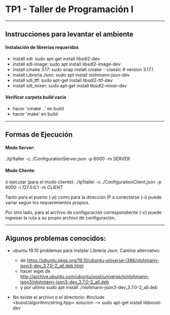 # TP1 - Taller de Programación I

--------------------------------------------------------------------------------------------------------
## Instrucciones para levantar el ambiente

#### Instalación de librerías requeridas
- install sdl: sudo apt-get install libsdl2-dev
- install sdl-image: sudo apt install libsdl2-image-dev
- install cmake 3.17: sudo snap install cmake --classic # version 3.17.1
- install Libreria Json: sudo apt install nlohmann-json-dev
- install sdl_ttf: sudo apt-get install libsdl2-ttf-dev
- install sdl_mixer: sudo apt-get install libsdl2-mixer-dev

#### Verificar carpeta build vacia
- hacer 'cmake ..' en build
- hacer 'make' en build


--------------------------------------------------------------------------------------------------------
## Formas de Ejecución

#### Modo Server:
./tp1taller -c../ConfigurationServer.json -p 6000 -m SERVER

#### Modo Cliente:
ó ejecutar (para el modo cliente): 
./tp1taller -c../ConfigurationClient.json -p 6000 -i 127.0.0.1 -m CLIENT

Tanto para el puerto (_-p_) como para la dirección IP a conectarse (_-i_) puede variar según los requerimientos propios.

Por otro lado, para el archivo de configuración correspondiente (_-c_) puede ingresar la ruta a su propio archivo de configuración.

--------------------------------------------------------------------------------------------------------

## Algunos problemas conocidos:

- ubuntu 19.10 problemas para instalar Libreria Json. Camino alternativo: 
    - de https://ubuntu.pkgs.org/19.10/ubuntu-universe-i386/nlohmann-json3-dev_3.7.0-2_all.deb.html
    - hacer wget de http://archive.ubuntu.com/ubuntu/pool/universe/n/nlohmann-json3/nlohmann-json3-dev_3.7.0-2_all.deb
    - y por ultimo sudo apt install ./nlohmann-json3-dev_3.7.0-2_all.deb


- No existe el archivo o el directorio: #include <boost/algorithm/string.hpp>
 solucion --> sudo apt-get install libboost-dev
